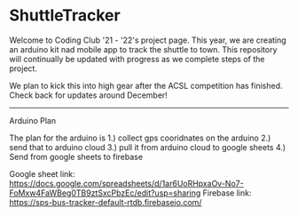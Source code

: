 # ShuttleTracker

Welcome to Coding Club '21 - '22's project page. This year, we are creating an arduino kit nad mobile app to
track the shuttle to town. This repository will continually be updated with progress as we complete steps of
the project.

We plan to kick this into high gear after the ACSL competition has finished. Check back for updates around December!


-----------------
Arduino Plan
   
The plan for the arduino is 
1.) collect gps cooridnates on the arduino
2.) send that to arduino cloud
3.) pull it from arduino cloud to google sheets
4.) Send from google sheets to firebase

Google sheet link: https://docs.google.com/spreadsheets/d/1ar6UoRHpxaOv-No7-FoMxw4FaWBeg0TB9ztSxcPbzEc/edit?usp=sharing
Firebase link: https://sps-bus-tracker-default-rtdb.firebaseio.com/
